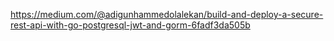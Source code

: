 https://medium.com/@adigunhammedolalekan/build-and-deploy-a-secure-rest-api-with-go-postgresql-jwt-and-gorm-6fadf3da505b
